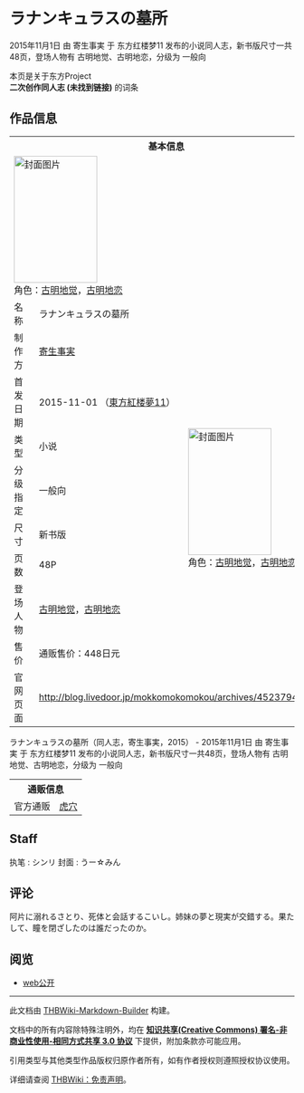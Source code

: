 # ラナンキュラスの墓所

<!-- source html: G:\repos\THBWiki-Markdown-Builder\THBWikiMarkdown\Temp\main\5\5a\ns0%3A%E3%83%A9%E3%83%8A%E3%83%B3%E3%82%AD%E3%83%A5%E3%83%A9%E3%82%B9%E3%81%AE%E5%A2%93%E6%89%80.html -->

2015年11月1日 由 寄生事実 于 东方红楼梦11 发布的小说同人志，新书版尺寸一共48页，登场人物有 古明地觉、古明地恋，分级为 一般向

本页是关于东方Project  
 **二次创作同人志 (未找到链接)** 的词条

## 作品信息

<table><tbody><tr><th colspan="3">基本信息</th></tr><tr><td class="cover-artwork-mobile" colspan="2"><a href="./文件-ラナンキュラスの墓所封面.png.md" class="image" title="封面图片"><img alt="封面图片" src="https://upload.thwiki.cc/thumb/8/80/%E3%83%A9%E3%83%8A%E3%83%B3%E3%82%AD%E3%83%A5%E3%83%A9%E3%82%B9%E3%81%AE%E5%A2%93%E6%89%80%E5%B0%81%E9%9D%A2.png/147px-%E3%83%A9%E3%83%8A%E3%83%B3%E3%82%AD%E3%83%A5%E3%83%A9%E3%82%B9%E3%81%AE%E5%A2%93%E6%89%80%E5%B0%81%E9%9D%A2.png" decoding="async" loading="lazy" width="147" height="224" srcset="https://upload.thwiki.cc/thumb/8/80/%E3%83%A9%E3%83%8A%E3%83%B3%E3%82%AD%E3%83%A5%E3%83%A9%E3%82%B9%E3%81%AE%E5%A2%93%E6%89%80%E5%B0%81%E9%9D%A2.png/220px-%E3%83%A9%E3%83%8A%E3%83%B3%E3%82%AD%E3%83%A5%E3%83%A9%E3%82%B9%E3%81%AE%E5%A2%93%E6%89%80%E5%B0%81%E9%9D%A2.png 1.5x, https://upload.thwiki.cc/thumb/8/80/%E3%83%A9%E3%83%8A%E3%83%B3%E3%82%AD%E3%83%A5%E3%83%A9%E3%82%B9%E3%81%AE%E5%A2%93%E6%89%80%E5%B0%81%E9%9D%A2.png/293px-%E3%83%A9%E3%83%8A%E3%83%B3%E3%82%AD%E3%83%A5%E3%83%A9%E3%82%B9%E3%81%AE%E5%A2%93%E6%89%80%E5%B0%81%E9%9D%A2.png 2x" data-file-width="300" data-file-height="458"></a><div class="cover-char">角色：<a href="./古明地觉.md" title="古明地觉">古明地觉</a>，<a href="./古明地恋.md" title="古明地恋">古明地恋</a></div></td>
</tr><tr><td class="label">名称</td><td colspan="2"> ラナンキュラスの墓所 </td></tr><tr><td class="label">制作方</td><td><a href="./寄生事実.md" title="寄生事実">寄生事実</a></td><td class="cover-artwork" rowspan="8" style="min-width:224px;"><a href="./文件-ラナンキュラスの墓所封面.png.md" class="image" title="封面图片"><img alt="封面图片" src="https://upload.thwiki.cc/thumb/8/80/%E3%83%A9%E3%83%8A%E3%83%B3%E3%82%AD%E3%83%A5%E3%83%A9%E3%82%B9%E3%81%AE%E5%A2%93%E6%89%80%E5%B0%81%E9%9D%A2.png/147px-%E3%83%A9%E3%83%8A%E3%83%B3%E3%82%AD%E3%83%A5%E3%83%A9%E3%82%B9%E3%81%AE%E5%A2%93%E6%89%80%E5%B0%81%E9%9D%A2.png" decoding="async" loading="lazy" width="147" height="224" srcset="https://upload.thwiki.cc/thumb/8/80/%E3%83%A9%E3%83%8A%E3%83%B3%E3%82%AD%E3%83%A5%E3%83%A9%E3%82%B9%E3%81%AE%E5%A2%93%E6%89%80%E5%B0%81%E9%9D%A2.png/220px-%E3%83%A9%E3%83%8A%E3%83%B3%E3%82%AD%E3%83%A5%E3%83%A9%E3%82%B9%E3%81%AE%E5%A2%93%E6%89%80%E5%B0%81%E9%9D%A2.png 1.5x, https://upload.thwiki.cc/thumb/8/80/%E3%83%A9%E3%83%8A%E3%83%B3%E3%82%AD%E3%83%A5%E3%83%A9%E3%82%B9%E3%81%AE%E5%A2%93%E6%89%80%E5%B0%81%E9%9D%A2.png/293px-%E3%83%A9%E3%83%8A%E3%83%B3%E3%82%AD%E3%83%A5%E3%83%A9%E3%82%B9%E3%81%AE%E5%A2%93%E6%89%80%E5%B0%81%E9%9D%A2.png 2x" data-file-width="300" data-file-height="458"></a><div class="cover-char">角色：<a href="./古明地觉.md" title="古明地觉">古明地觉</a>，<a href="./古明地恋.md" title="古明地恋">古明地恋</a></div></td>
</tr><tr><td class="label">首发日期</td><td>2015-11-01&#160;（<a href="/展会作品列表?e=%E4%B8%9C%E6%96%B9%E7%BA%A2%E6%A5%BC%E6%A2%A6%2311">東方紅楼夢11</a>）</td></tr><tr><td class="label">类型</td><td>小说</td></tr><tr><td class="label">分级指定</td><td>一般向</td></tr><tr><td class="label">尺寸</td><td>新书版</td></tr><tr><td class="label">页数</td><td>48P</td></tr><tr><td class="label">登场人物</td><td><a href="./古明地觉.md" title="古明地觉">古明地觉</a>，<a href="./古明地恋.md" title="古明地恋">古明地恋</a></td></tr><tr><td class="label">售价</td><td>通贩售价：448日元</td></tr>
<tr><td class="label">官网页面</td><td colspan="2"><a rel="nofollow" class="external free" href="http://blog.livedoor.jp/mokkomokomokou/archives/4523794.html">http://blog.livedoor.jp/mokkomokomokou/archives/4523794.html</a></td></tr></tbody></table>

ラナンキュラスの墓所（同人志，寄生事実，2015） - 2015年11月1日 由 寄生事実 于 东方红楼梦11 发布的小说同人志，新书版尺寸一共48页，登场人物有 古明地觉、古明地恋，分级为 一般向

<table><tbody><tr><th colspan="3">通贩信息</th></tr><tr><td class="label">官方通贩</td><td colspan="2"><a rel="nofollow" class="external text" href="https://ec.toranoana.jp/tora_r/ec/item/040030361516">虎穴</a></td></tr></tbody></table>



## Staff
执笔
: シンリ
封面
: うー☆みん


## 评论
  
阿片に溺れるさとり、死体と会話するこいし。姉妹の夢と現実が交錯する。果たして、瞳を閉ざしたのは誰だったのか。
  


## 阅览
- [web公开](https://www.pixiv.net/novel/show.php?id=8649765)






---

此文档由 [THBWiki-Markdown-Builder](https://github.com/Delsin-Yu/THBWiki-Markdown-Builder) 构建。

文档中的所有内容除特殊注明外，均在 [**知识共享(Creative Commons) 署名-非商业性使用-相同方式共享 3.0 协议**](https://creativecommons.org/licenses/by-sa/3.0/deed.zh-hans) 下提供，附加条款亦可能应用。

引用类型与其他类型作品版权归原作者所有，如有作者授权则遵照授权协议使用。

详细请查阅 [THBWiki：免责声明](https://thbwiki.cc/THBWiki:%E5%85%8D%E8%B4%A3%E5%A3%B0%E6%98%8E)。

